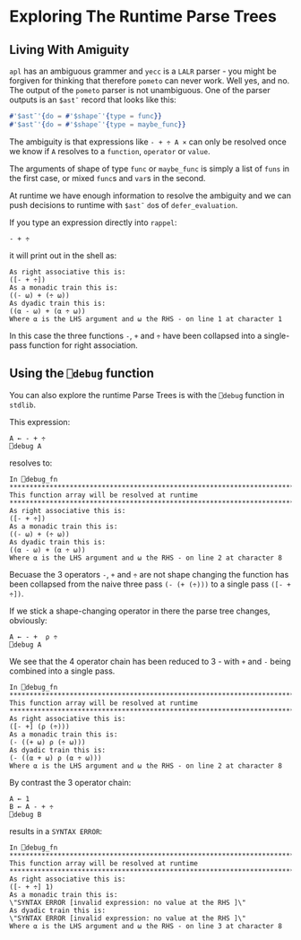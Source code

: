 # Exploring The Runtime Parse Trees

## Living With Amiguity

`apl` has an ambiguous grammer and `yecc` is a `LALR` parser - you might be forgiven for thinking that therefore `pometo` can never work. Well yes, and no. The output of the `pometo` parser is not unambiguous. One of the parser outputs is an `$ast¯` record that looks like this:

```erlang
#'$ast¯'{do = #'$shape¯'{type = func}}
#'$ast¯'{do = #'$shape¯'{type = maybe_func}}
```

The ambiguity is that expressions like `- + ÷ A ×` can only be resolved once we know if `A` resolves to a `function`, `operator` or `value`.

The arguments of shape of type `func` or `maybe_func` is simply a list of `funs` in the first case, or mixed `func`s and `var`s in the second.

At runtime we have enough information to resolve the ambiguity and we can push decisions to runtime with `$ast¯` `do`s of `defer_evaluation`.

If you type an expression directly into `rappel`:

```pometo
- + ÷
```

it will print out in the shell as:

```pometo_results
As right associative this is:
([- + ÷])
As a monadic train this is:
((- ⍵) + (÷ ⍵))
As dyadic train this is:
((⍺ - ⍵) + (⍺ ÷ ⍵))
Where ⍺ is the LHS argument and ⍵ the RHS - on line 1 at character 1

```

In this case the three functions `-`, `+` and `÷` have been collapsed into a single-pass function for right association.


## Using the `⎕debug` function


You can also explore the runtime Parse Trees is with the `⎕debug` function in `stdlib`.

This expression:

```pometo
A ← - + ÷
⎕debug A
```

resolves to:

```pometo_results
In ⎕debug_fn
*******************************************************************************
This function array will be resolved at runtime
*******************************************************************************
As right associative this is:
([- + ÷])
As a monadic train this is:
((- ⍵) + (÷ ⍵))
As dyadic train this is:
((⍺ - ⍵) + (⍺ ÷ ⍵))
Where ⍺ is the LHS argument and ⍵ the RHS - on line 2 at character 8

```

Becuase the 3 operators `-`, `+` and `÷` are not shape changing the function has been collapsed from the naive three pass `(- (+ (÷)))` to a single pass `([- + ÷])`.

If we stick a shape-changing operator in there the parse tree changes, obviously:

```pometo
A ← - +  ⍴ ÷
⎕debug A
```

We see that the 4 operator chain has been reduced to 3 - with `+` and `-` being combined into a single pass.

```pometo_results
In ⎕debug_fn
*******************************************************************************
This function array will be resolved at runtime
*******************************************************************************
As right associative this is:
([- +] (⍴ (÷)))
As a monadic train this is:
(- ((+ ⍵) ⍴ (÷ ⍵)))
As dyadic train this is:
(- ((⍺ + ⍵) ⍴ (⍺ ÷ ⍵)))
Where ⍺ is the LHS argument and ⍵ the RHS - on line 2 at character 8

```

By contrast the 3 operator chain:
```pometo
A ← 1
B ← A - + ÷
⎕debug B
```

results in a `SYNTAX ERROR`:

```pometo_results
In ⎕debug_fn
*******************************************************************************
This function array will be resolved at runtime
*******************************************************************************
As right associative this is:
([- + ÷] 1)
As a monadic train this is:
\"SYNTAX ERROR [invalid expression: no value at the RHS ]\"
As dyadic train this is:
\"SYNTAX ERROR [invalid expression: no value at the RHS ]\"
Where ⍺ is the LHS argument and ⍵ the RHS - on line 3 at character 8

```

